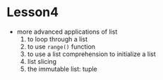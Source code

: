 # Lesson4
- more advanced applications of list
    1. to loop through a list
    2. to use `range()` function
    3. to use a list comprehension to initialize a list
    4. list slicing
    5. the immutable list: tuple